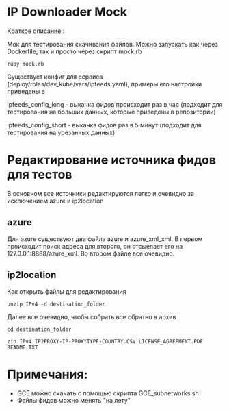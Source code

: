 # IP Downloader Mock

Краткое описание :

Мок для тестирования скачивания файлов. Можно запускать как через Dockerfile, так и просто через скрипт mock.rb

 `ruby mock.rb`

Существует конфиг для сервиса (deploy/roles/dev_kube/vars/ipfeeds.yaml), примеры его настройки приведены в

ipfeeds_config_long  - выкачка фидов происходит раз в час (подходит для тестирования на больших данных, которые приведены в репозитории)

ipfeeds_config_short - выкачка фидов раз в 5 минут (подходит для тестирования на урезанных данных)


# Редактирование источника фидов для тестов

В основном все источники редактируются легко и очевидно за исключением azure и ip2location

## azure
Для azure существуют два файла azure и azure_xml_xml. В первом происходит поиск адреса для второго, он отсыелает его на 127.0.0.1:8888/azure_xml.
Во втором файле все очевидно.

## ip2location 
Как открыть файлы для редактирования

 `unzip IPv4 -d destination_folder`

Далее все очевидно, чтобы собрать все обратно в архив

`cd destination_folder`

`zip IPv4 IP2PROXY-IP-PROXYTYPE-COUNTRY.CSV LICENSE_AGREEMENT.PDF README.TXT`


# Примечания:

- GCE можно скачать с помощью скрипта GCE_subnetworks.sh
- Файлы фидов можно менять "на лету"
